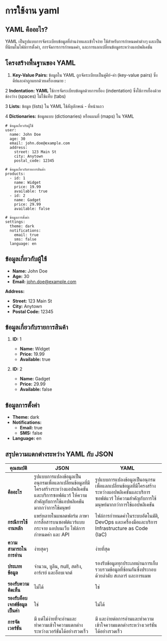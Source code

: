 # การใช้งาน yaml

## YAML คืออะไร?
YAML เป็นรูปแบบการจัดระเบียบข้อมูลที่อ่านง่ายและเข้าใจง่าย ใช้สำหรับการกำหนดค่าต่างๆ และเป็นที่นิยมในไฟล์การตั้งค่า, การจัดการการกำหนดค่า, และการแลกเปลี่ยนข้อมูลระหว่างแอปพลิเคชัน

## โครงสร้างพื้นฐานของ YAML
1. **Key-Value Pairs:** ข้อมูลใน YAML ถูกจัดระเบียบเป็นคู่คีย์-ค่า (key-value pairs) ซึ่งคีย์และค่าถูกแยกด้วยเครื่องหมาย :

2 **Indentation: YAML** ใช้การจัดระเบียบข้อมูลด้วยการเยื้อง (indentation) ซึ่งใช้การเยื้องด้วยช่องว่าง (spaces) ไม่ใช้แท็บ (tabs)

3 **Lists:** ข้อมูล (lists) ใน YAML ใช้สัญลักษณ์ - ที่หน้าแถว

4 **Dictionaries:** ข้อมูลแบบ (dictionaries) หรือแผนที่ (maps) ใน YAML

```
# ข้อมูลเกี่ยวกับผู้ใช้
user:
  name: John Doe
  age: 30
  email: john.doe@example.com
  address:
    street: 123 Main St
    city: Anytown
    postal_code: 12345

# ข้อมูลเกี่ยวกับรายการสินค้า
products:
  - id: 1
    name: Widget
    price: 19.99
    available: true
  - id: 2
    name: Gadget
    price: 29.99
    available: false

# ข้อมูลการตั้งค่า
settings:
  theme: dark
  notifications:
    email: true
    sms: false
  language: en
```

## ข้อมูลเกี่ยวกับผู้ใช้

- **Name:** John Doe
- **Age:** 30
- **Email:** john.doe@example.com

**Address:**
- **Street:** 123 Main St
- **City:** Anytown
- **Postal Code:** 12345

## ข้อมูลเกี่ยวกับรายการสินค้า

1. **ID:** 1
   - **Name:** Widget
   - **Price:** 19.99
   - **Available:** true

2. **ID:** 2
   - **Name:** Gadget
   - **Price:** 29.99
   - **Available:** false

## ข้อมูลการตั้งค่า

- **Theme:** dark
- **Notifications:**
  - **Email:** true
  - **SMS:** false
- **Language:** en


## สรุปความแตกต่างระหว่าง YAML กับ JSON

| คุณสมบัติ                       | JSON                                                                                         | YAML                                                                                         |
|--------------------------------|----------------------------------------------------------------------------------------------|----------------------------------------------------------------------------------------------|
| **คืออะไร**                    | รูปแบบการแปลงข้อมูลเป็นอนุกรมเพื่อแลกเปลี่ยนข้อมูลที่มีโครงสร้างระหว่างแอปพลิเคชันและบริการซอฟต์แวร์ ให้ความสำคัญกับการใช้แอปพลิเคชันมากกว่าการใช้มนุษย์ | รูปแบบการแปลงข้อมูลเป็นอนุกรมเพื่อแลกเปลี่ยนข้อมูลที่มีโครงสร้างระหว่างแอปพลิเคชันและบริการซอฟต์แวร์ ให้ความสำคัญกับการใช้มนุษย์มากกว่าการใช้แอปพลิเคชัน |
| **กรณีการใช้งานหลัก**          | แพร่หลายในแพลตฟอร์ม ภาษา การสื่อสารบนซอฟต์แวร์แบบกระจาย แอปบนเว็บ ไฟล์การกำหนดค่า และ API          | ไฟล์การกำหนดค่าในระบบอัตโนมัติ, DevOps และเครื่องมือและบริการ Infrastructure as Code (IaC) |
| **ความสามารถในการอ่าน**        | ง่ายสุดๆ                                                                                     | ง่ายที่สุด                                                                                   |
| **ประเภทข้อมูล**                | จำนวน, บูลีน, null, สตริง, อาร์เรย์ และอ็อบเจกต์                                               | รองรับข้อมูลทุกประเภทผ่านการเก็บรวบรวมข้อมูลที่ซ้อนกันซึ่งประกอบด้วยลำดับ สเกลาร์ และการแมพ |
| **รองรับความคิดเห็น**          | ไม่ได้                                                                                        | ใช่                                                                                          |
| **รองรับอ็อบเจกต์ข้อมูลเป็นค่า** | ใช่                                                                                           | ไม่ได้                                                                                        |
| **การจัดเวอร์ชัน**              | มี แต่ไม่ง่ายที่จะอ่านและทำความเข้าใจความแตกต่างระหว่างเวอร์ชันได้อย่างรวดเร็ว                     | มี และง่ายต่อการอ่านและทำความเข้าใจความแตกต่างระหว่างเวอร์ชันได้อย่างรวดเร็ว              |
